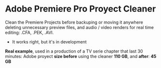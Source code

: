 # Adobe Premiere Pro Proyect Cleaner
Clean the Premiere Projects before backuping or moving it anywhere deleting unnecessary preview files, and audio / video renders for real time editing:
.CFA, .PEK, .AVI.

* It works right, but it's in development

<b>Real example</b>, used in a production of a TV serie chapter that last 30 minutes:
Adobe proyect <b>size before</b> using the cleaner <b>110 GB</b>, and <b>after</b>: <b>45 GB</b>

